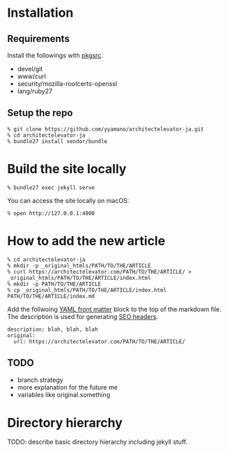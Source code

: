 # Installation

## Requirements

Install the followings with [pkgsrc](http://pkgsrc.org/).

* devel/git
* www/curl
* security/mozilla-rootcerts-openssl
* lang/ruby27

## Setup the repo

~~~
% git clone https://github.com/yyamano/architectelevator-ja.git
% cd architectelevator-ja
% bundle27 install vendor/bundle
~~~

# Build the site locally

~~~
% bundle27 exec jekyll serve
~~~

You can access the site locally on macOS:

~~~
% open http://127.0.0.1:4000
~~~

# How to add the new article

~~~
% cd architectelevator-ja
% mkdir -p _original_htmls/PATH/TO/THE/ARTICLE
% curl https://architectelevator.com/PATH/TO/THE/ARTICLE/ > _original_htmls/PATH/TO/THE/ARTICLE/index.html
% mkdir -p PATH/TO/THE/ARTICLE
% cp _original_htmls/PATH/TO/THE/ARTICLE/index.html PATH/TO/THE/ARTICLE/index.md
~~~

Add the follwoing [YAML front matter](https://jekyllrb.com/docs/front-matter/) block to the top of the markdown file. The description is used for generating [SEO headers](https://github.com/jekyll/jekyll-seo-tag/blob/master/docs/usage.md).

~~~
description: blah, blah, blah
original:
  url: https://architectelevator.com/PATH/TO/THE/ARTICLE/
~~~

## TODO

* branch strategy
* more explanation for the future me
* variables like original.something

# Directory hierarchy

TODO: describe basic directory hierarchy including jekyll stuff.

